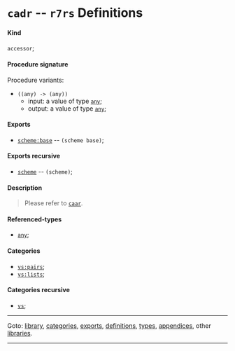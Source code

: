 

<a id='definition__r7rs__cadr'></a>

# `cadr` -- `r7rs` Definitions


<a id='definition__r7rs__cadr__kind'></a>

#### Kind

`accessor`;


<a id='definition__r7rs__cadr__procedure-signature'></a>

#### Procedure signature

Procedure variants:
 * `((any) -> (any))`
   * input: a value of type [`any`](../../r7rs/types/any.md#type__r7rs__any);
   * output: a value of type [`any`](../../r7rs/types/any.md#type__r7rs__any);


<a id='definition__r7rs__cadr__exports'></a>

#### Exports

 * [`scheme:base`](../../r7rs/exports/scheme_3a_base.md#export__r7rs__scheme_3a_base) -- `(scheme base)`;


<a id='definition__r7rs__cadr__exports-recursive'></a>

#### Exports recursive

 * [`scheme`](../../r7rs/exports/scheme.md#export__r7rs__scheme) -- `(scheme)`;


<a id='definition__r7rs__cadr__description'></a>

#### Description

> Please refer to [`caar`](../../r7rs/definitions/caar.md#definition__r7rs__caar).


<a id='definition__r7rs__cadr__referenced-types'></a>

#### Referenced-types

 * [`any`](../../r7rs/types/any.md#type__r7rs__any);


<a id='definition__r7rs__cadr__categories'></a>

#### Categories

 * [`vs:pairs`](../../r7rs/categories/vs_3a_pairs.md#category__r7rs__vs_3a_pairs);
 * [`vs:lists`](../../r7rs/categories/vs_3a_lists.md#category__r7rs__vs_3a_lists);


<a id='definition__r7rs__cadr__categories-recursive'></a>

#### Categories recursive

 * [`vs`](../../r7rs/categories/vs.md#category__r7rs__vs);

----

Goto: [library](../../r7rs/_index.md#library__r7rs), [categories](../../r7rs/categories/_index.md#toc__r7rs__categories), [exports](../../r7rs/exports/_index.md#toc__r7rs__exports), [definitions](../../r7rs/definitions/_index.md#toc__r7rs__definitions), [types](../../r7rs/types/_index.md#toc__r7rs__types), [appendices](../../r7rs/appendices/_index.md#toc__r7rs__appendices), other [libraries](../../_libraries.md#toc__libraries).

----

